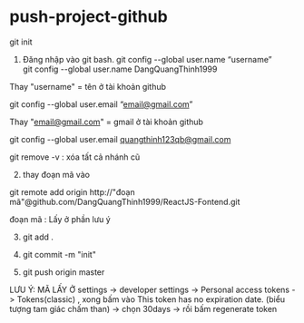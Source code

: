 # push-project-github


git init

1. Đăng nhập vào git bash.
git config --global user.name “username”     
git config --global user.name DangQuangThinh1999

Thay "username"  = tên ở tài khoản github

git config --global user.email “email@gmail.com”

Thay "email@gmail.com"  = gmail ở tài khoản github

git config --global user.email quangthinh123qb@gmail.com

git remove -v : xóa tất cả nhánh cũ

2. thay đoạn mã vào 

git remote add origin http://"đoạn mã"@github.com/DangQuangThinh1999/ReactJS-Fontend.git


đoạn mã : Lấy ở phần lưu ý 

3. git add .

4. git commit -m "init"

5. git push origin master 




LƯU Ý: MÃ LẤY Ở settings -> developer settings -> Personal access tokens -> Tokens(classic) , xong bấm vào This token has no expiration date. (biểu tượng tam giác chấm than) -> chọn 30days -> rồi bấm regenerate token
